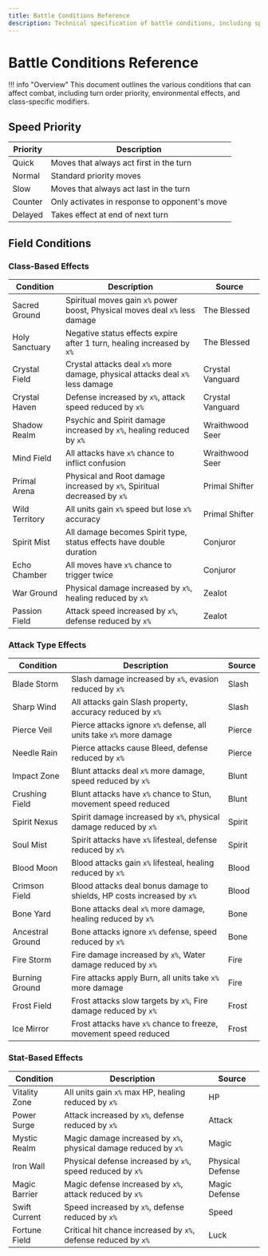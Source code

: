 ```yaml
---
title: Battle Conditions Reference
description: Technical specification of battle conditions, including speed priority, field effects, and class-based modifiers that affect combat.
---
```


# Battle Conditions Reference

!!! info "Overview"
    This document outlines the various conditions that can affect combat, including turn order priority, environmental effects, and class-specific modifiers.


## Speed Priority
| Priority | Description |
|----------|-------------|
| Quick | Moves that always act first in the turn |
| Normal | Standard priority moves |
| Slow | Moves that always act last in the turn |
| Counter | Only activates in response to opponent's move |
| Delayed | Takes effect at end of next turn |

## Field Conditions

### Class-Based Effects
| Condition | Description | Source |
|-----------|-------------|--------|
| Sacred Ground | Spiritual moves gain `x%` power boost, Physical moves deal `x%` less damage | The Blessed |
| Holy Sanctuary | Negative status effects expire after 1 turn, healing increased by `x%` | The Blessed |
| Crystal Field | Crystal attacks deal `x%` more damage, physical attacks deal `x%` less damage | Crystal Vanguard |
| Crystal Haven | Defense increased by `x%`, attack speed reduced by `x%` | Crystal Vanguard |
| Shadow Realm | Psychic and Spirit damage increased by `x%`, healing reduced by `x%` | Wraithwood Seer |
| Mind Field | All attacks have `x%` chance to inflict confusion | Wraithwood Seer |
| Primal Arena | Physical and Root damage increased by `x%`, Spiritual decreased by `x%` | Primal Shifter |
| Wild Territory | All units gain `x%` speed but lose `x%` accuracy | Primal Shifter |
| Spirit Mist | All damage becomes Spirit type, status effects have double duration | Conjuror |
| Echo Chamber | All moves have `x%` chance to trigger twice | Conjuror |
| War Ground | Physical damage increased by `x%`, healing reduced by `x%` | Zealot |
| Passion Field | Attack speed increased by `x%`, defense reduced by `x%` | Zealot |

### Attack Type Effects
| Condition | Description | Source |
|-----------|-------------|--------|
| Blade Storm | Slash damage increased by `x%`, evasion reduced by `x%` | Slash |
| Sharp Wind | All attacks gain Slash property, accuracy reduced by `x%` | Slash |
| Pierce Veil | Pierce attacks ignore `x%` defense, all units take `x%` more damage | Pierce |
| Needle Rain | Pierce attacks cause Bleed, defense reduced by `x%` | Pierce |
| Impact Zone | Blunt attacks deal `x%` more damage, speed reduced by `x%` | Blunt |
| Crushing Field | Blunt attacks have `x%` chance to Stun, movement speed reduced | Blunt |
| Spirit Nexus | Spirit damage increased by `x%`, physical damage reduced by `x%` | Spirit |
| Soul Mist | Spirit attacks have `x%` lifesteal, defense reduced by `x%` | Spirit |
| Blood Moon | Blood attacks gain `x%` lifesteal, healing reduced by `x%` | Blood |
| Crimson Field | Blood attacks deal bonus damage to shields, HP costs increased by `x%` | Blood |
| Bone Yard | Bone attacks deal `x%` more damage, healing reduced by `x%` | Bone |
| Ancestral Ground | Bone attacks ignore `x%` defense, speed reduced by `x%` | Bone |
| Fire Storm | Fire damage increased by `x%`, Water damage reduced by `x%` | Fire |
| Burning Ground | Fire attacks apply Burn, all units take `x%` more damage | Fire |
| Frost Field | Frost attacks slow targets by `x%`, Fire damage reduced by `x%` | Frost |
| Ice Mirror | Frost attacks have `x%` chance to freeze, movement speed reduced | Frost |

### Stat-Based Effects
| Condition | Description | Source |
|-----------|-------------|--------|
| Vitality Zone | All units gain `x%` max HP, healing reduced by `x%` | HP |
| Power Surge | Attack increased by `x%`, defense reduced by `x%` | Attack |
| Mystic Realm | Magic damage increased by `x%`, physical damage reduced by `x%` | Magic |
| Iron Wall | Physical defense increased by `x%`, speed reduced by `x%` | Physical Defense |
| Magic Barrier | Magic defense increased by `x%`, attack reduced by `x%` | Magic Defense |
| Swift Current | Speed increased by `x%`, defense reduced by `x%` | Speed |
| Fortune Field | Critical hit chance increased by `x%`, defense reduced by `x%` | Luck |


